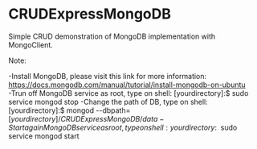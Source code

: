 # CRUDExpressMongoDB

Simple CRUD demonstration of MongoDB implementation with MongoClient.

Note:

-Install MongoDB, please visit this link for more information: https://docs.mongodb.com/manual/tutorial/install-mongodb-on-ubuntu <br>
-Trun off MongoDB service as root, type on shell: [yourdirectory]:$ sudo service mongod stop
-Change the path of DB, type on shell: [yourdirectory]:$ mongod --dbpath=[$yourdirectory]/CRUDExpressMongoDB/data
-Start again MongoDB service as root, type on shell: yourdirectory:~$ sudo service mongod start
